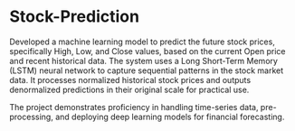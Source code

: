 # Stock-Prediction

Developed a machine learning model to predict the future stock prices, specifically High, Low, and Close values, based on the current Open price and recent historical data. The system uses a Long Short-Term Memory (LSTM) neural network to capture sequential patterns in the stock market data. It processes normalized historical stock prices and outputs denormalized predictions in their original scale for practical use.

The project demonstrates proficiency in handling time-series data, pre-processing, and deploying deep learning models for financial forecasting.
